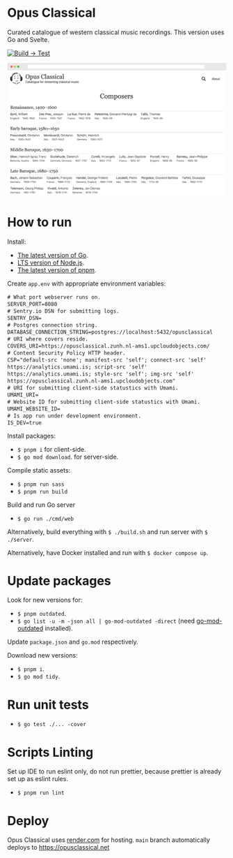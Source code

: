 # Opus Classical

Curated catalogue of western classical music recordings. This version uses Go and Svelte.

[![Build → Test](https://github.com/Droidion/opus-classical-golang/actions/workflows/build.yml/badge.svg)](https://github.com/Droidion/opus-classical-golang/actions/workflows/build.yml)

![screenshot](screenshot.webp)

# How to run

Install:

- [The latest version of Go](https://go.dev/dl/).
- [LTS version of Node.js](https://nodejs.org/en/download/).
- [The latest version of pnpm](https://pnpm.io/installation).

Create `app.env` with appropriate environment variables:

```dotenv
# What port webserver runs on.
SERVER_PORT=8080
# Sentry.io DSN for submitting logs.
SENTRY_DSN=
# Postgres connection string.
DATABASE_CONNECTION_STRING=postgres://localhost:5432/opusclassical
# URI where covers reside.
COVERS_URI=https://opusclassical.zunh.nl-ams1.upcloudobjects.com/
# Content Security Policy HTTP header.
CSP="default-src 'none'; manifest-src 'self'; connect-src 'self' https://analytics.umami.is; script-src 'self' https://analytics.umami.is; style-src 'self'; img-src 'self' https://opusclassical.zunh.nl-ams1.upcloudobjects.com"
# URI for submitting client-side statustics with Umami.
UMAMI_URI=
# Website ID for submitting client-side statustics with Umami.
UMAMI_WEBSITE_ID=
# Is app run under development environment.
IS_DEV=true
```

Install packages:

- `$ pnpm i` for client-side.
- `$ go mod download`. for server-side.

Compile static assets:

- `$ pnpm run sass`
- `$ pnpm run build`

Build and run Go server

- `$ go run ./cmd/web`

Alternatively, build everything with `$ ./build.sh` and run server with `$ ./server`.

Alternatively, have Docker installed and run with `$ docker compose up`.

# Update packages

Look for new versions for:

- `$ pnpm outdated`.
- `$ go list -u -m -json all | go-mod-outdated -direct` (need [go-mod-outdated](https://github.com/psampaz/go-mod-outdated) installed).

Update `package.json` and `go.mod` respectively.

Download new versions:

- `$ pnpm i`.
- `$ go mod tidy`.

# Run unit tests

- `$ go test ./... -cover`

# Scripts Linting

Set up IDE to run eslint only, do not run prettier, because prettier is already set up as eslint rules.

- `$ pnpm run lint`

# Deploy

Opus Classical uses [render.com](https://render.com) for hosting. `main` branch automatically deploys to https://opusclassical.net